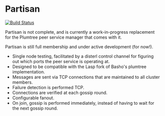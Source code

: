 Partisan
=======================================================

[![Build Status](https://travis-ci.org/lasp-lang/partisan.svg?branch=master)](https://travis-ci.org/lasp-lang/partisan)

Partisan is not complete, and is currently a work-in-progress replacement
for the Plumtree peer service manager that comes with it.

Partisan is still full membership and under active development (for now!).

* Single node testing, facilitated by a disterl control channel for figuring out which ports the peer service is operating at.
* Designed to be compatible with the Lasp fork of Basho's plumtree implementation.
* Messages are sent via TCP connections that are maintained to all cluster members.
* Failure detection is performed TCP.
* Connections are verified at each gossip round.
* Configurable fanout.
* On join, gossip is performed immediately, instead of having to wait for the next gossip round.
